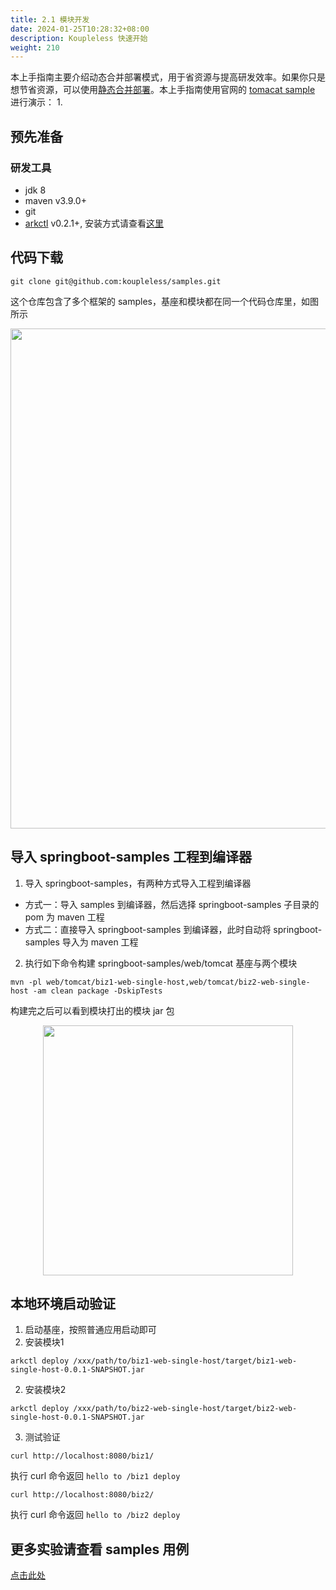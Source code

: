 ```yaml
---
title: 2.1 模块开发
date: 2024-01-25T10:28:32+08:00
description: Koupleless 快速开始
weight: 210
---
```


本上手指南主要介绍动态合并部署模式，用于省资源与提高研发效率。如果你只是想节省资源，可以使用[静态合并部署](/docs/tutorials/module-development/static-merge-deployment/)。本上手指南使用官网的 [tomacat sample](https://github.com/koupleless/samples/tree/main/springboot-samples/web/tomcat) 进行演示：
1. 

## 预先准备

### 研发工具

- jdk 8
- maven v3.9.0+
- git 
- [arkctl](https://github.com/koupleless/arkctl/releases) v0.2.1+, 安装方式请查看[这里](/docs/tutorials/module-development/module-dev-arkctl/#arkctl-工具安装)

## 代码下载

```shell
git clone git@github.com:koupleless/samples.git
```

这个仓库包含了多个框架的 samples，基座和模块都在同一个代码仓库里，如图所示

<div style="text-align: center;">  
    <img align="center" width="800px" src="/img/quick-start/tomcat-sample-structure.png" />  
</div>

## 导入 springboot-samples 工程到编译器

1. 导入 springboot-samples，有两种方式导入工程到编译器
- 方式一：导入 samples 到编译器，然后选择 springboot-samples 子目录的 pom 为 maven 工程 
- 方式二：直接导入 springboot-samples 到编译器，此时自动将 springboot-samples 导入为 maven 工程

2. 执行如下命令构建 springboot-samples/web/tomcat 基座与两个模块

```shell
mvn -pl web/tomcat/biz1-web-single-host,web/tomcat/biz2-web-single-host -am clean package -DskipTests
```

构建完之后可以看到模块打出的模块 jar 包

<div style="text-align: center;">  
    <img align="center" width="400px" src="/img/quick-start/ark-jar-list.png" />  
</div>

## 本地环境启动验证
1. 启动基座，按照普通应用启动即可
2. 安装模块1

```shell
arkctl deploy /xxx/path/to/biz1-web-single-host/target/biz1-web-single-host-0.0.1-SNAPSHOT.jar
```
2. 安装模块2

```shell
arkctl deploy /xxx/path/to/biz2-web-single-host/target/biz2-web-single-host-0.0.1-SNAPSHOT.jar
```
3. 测试验证


```shell
curl http://localhost:8080/biz1/
```

执行 curl 命令返回 `hello to /biz1 deploy`

```shell
curl http://localhost:8080/biz2/
```

执行 curl 命令返回 `hello to /biz2 deploy`

## 更多实验请查看 samples 用例

[点击此处](https://github.com/koupleless/samples/tree/master/)

